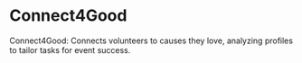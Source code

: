# Connect4Good
Connect4Good: Connects volunteers to causes they love, analyzing profiles to tailor tasks for event success.
